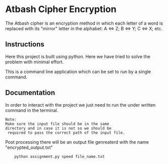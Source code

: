 
# Atbash Cipher Encryption

The Atbash cipher is an encryption method in which each letter of a word is replaced with its
"mirror" letter in the alphabet: A <=> Z; B <=> Y; C <=> X; etc.



## Instructions

Here this project is built using python.
Here we have tried to solve the problem with minimal effort.

This is a command line application which can be set to run by a single command.
## Documentation
In order to interact with the project we just need to
 run the under written command in the terminal.
```
Note: 
Make sure the input file should be in the same 
directory and in case it is not so we should be
 required to pass the correct path of the input file.
```

Post processing there will be an output file genreaterd
with the name "encrypted_output.txt"


```python
    python assignment.py speed file_name.txt
```
